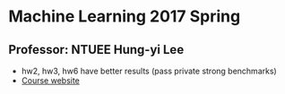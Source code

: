 # Machine Learning 2017 Spring
## Professor: NTUEE Hung-yi Lee
* hw2, hw3, hw6 have better results (pass private strong benchmarks)
* [Course website](http://speech.ee.ntu.edu.tw/~tlkagk/courses_ML17.html)
